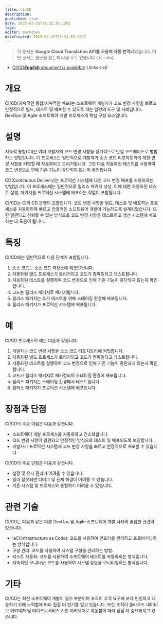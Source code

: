```yaml
---
title: CI/CD
description: 
published: true
date: 2023-02-26T19:32:35.120Z
tags: 
editor: markdown
dateCreated: 2023-02-26T19:32:35.120Z
---
```


> 이 문서는 **Google Cloud Translation API를 사용해 자동 번역**되었습니다.
어떤 문서는 원문을 읽는게 나을 수도 있습니다.{.is-info}



- [CI/CD***English** document is available*](/en/Knowledge-base/Dictionary/cicd)
{.links-list}


# 개요
CI/CD(지속적인 통합/지속적인 배포)는 소프트웨어 개발자가 코드 변경 사항을 빠르고 안정적으로 빌드, 테스트 및 배포할 수 있도록 하는 일련의 도구 및 사례입니다. DevOps 및 Agile 소프트웨어 개발 프로세스의 핵심 구성 요소입니다.

# 설명
지속적 통합(CI)은 여러 개발자의 코드 변경 사항을 정기적으로 단일 코드베이스로 병합하는 방법입니다. 이 프로세스는 일반적으로 개발자가 소스 코드 리포지토리에 대한 변경 사항을 커밋할 때 자동화되고 트리거됩니다. 그런 다음 자동화된 테스트를 사용하여 코드 변경으로 인해 기존 기능이 중단되지 않는지 확인합니다.

CD(Continuous Delivery)는 프로덕션 시스템에 대한 코드 변경 배포를 자동화하는 방법입니다. 이 프로세스에는 일반적으로 릴리스 패키지 생성, 이에 대한 자동화된 테스트 실행, 패키지를 프로덕션 시스템에 배포하는 작업이 포함됩니다.

CI/CD는 CI와 CD 관행의 조합입니다. 코드 변경 사항을 빌드, 테스트 및 배포하는 프로세스를 자동화하여 빠르고 안정적인 소프트웨어 개발이 가능하도록 설계되었습니다. 또한 일관되고 신뢰할 수 있는 방식으로 코드 변경 사항을 테스트하고 생산 시스템에 배포하는 데 도움이 됩니다.

# 특징
CI/CD에는 일반적으로 다음 단계가 포함됩니다.

1. 소스 코드는 소스 코드 저장소에 체크인됩니다.
2. 자동화된 빌드 프로세스가 트리거되고 코드가 컴파일되고 테스트됩니다.
3. 자동화된 테스트를 실행하여 코드 변경으로 인해 기존 기능이 중단되지 않는지 확인합니다.
4. 코드는 릴리스 패키지로 패키지됩니다.
5. 릴리스 패키지는 추가 테스트를 위해 스테이징 환경에 배포됩니다.
6. 릴리스 패키지가 프로덕션 시스템에 배포됩니다.

# 예
CI/CD 프로세스의 예는 다음과 같습니다.

1. 개발자는 코드 변경 사항을 소스 코드 리포지토리에 커밋합니다.
2. 자동화된 빌드 프로세스가 트리거되고 코드가 컴파일되고 테스트됩니다.
3. 자동화된 테스트를 실행하여 코드 변경으로 인해 기존 기능이 중단되지 않는지 확인합니다.
4. 코드가 릴리스 패키지로 패키징되어 스테이징 환경에 배포됩니다.
5. 릴리스 패키지는 스테이징 환경에서 테스트됩니다.
6. 릴리스 패키지가 프로덕션 시스템에 배포됩니다.

# 장점과 단점
CI/CD의 주요 이점은 다음과 같습니다.

- 소프트웨어 개발 프로세스를 자동화하고 간소화합니다.
- 코드 변경 사항이 일관되고 안정적인 방식으로 테스트 및 배포되도록 보장합니다.
- 개발자가 프로덕션 시스템에 코드 변경 사항을 빠르고 안정적으로 배포할 수 있습니다.

CI/CD의 주요 단점은 다음과 같습니다.

- 설정 및 유지 관리가 어려울 수 있습니다.
- 일이 잘못되면 디버그 및 문제 해결이 어려울 수 있습니다.
- 기존 시스템 및 프로세스와 통합하기 어려울 수 있습니다.

# 관련 기술
CI/CD는 다음과 같은 다른 DevOps 및 Agile 소프트웨어 개발 사례와 밀접한 관련이 있습니다.

- IaC(Infrastructure as Code): 코드를 사용하여 인프라를 관리하고 프로비저닝하는 방식입니다.
- 구성 관리: 코드를 사용하여 시스템 구성을 관리하는 방법.
- 테스트 자동화: 코드를 사용하여 소프트웨어 테스트를 자동화하는 방식입니다.
- 지속적인 모니터링: 코드를 사용하여 시스템 성능을 모니터링하는 방식입니다.

# 기타
CI/CD는 최신 소프트웨어 개발의 필수 부분이며 조직이 고객 요구에 보다 민첩하고 대응하기 위해 노력함에 따라 점점 더 인기를 얻고 있습니다. 또한 조직이 클라우드 네이티브 아키텍처 및 마이크로서비스 기반 아키텍처로 이동함에 따라 점점 더 중요해지고 있습니다.